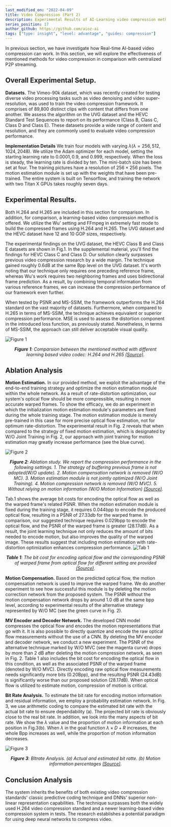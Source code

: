 ```yaml
---
last_modified_on: "2022-04-09"
title: Video Compression (Part 2)
description: Experimental Results of AI-Learning video compression method.
series_position: 17
author_github: https://github.com/aioz-ai
tags: ["type: insight", "level: advantage", "guides: compression"]
---
```

In previous section, we have investigate how Real-time AI-based video compression can work. In this section, we will explore the effectiveness of mentioned methods for video compression in comparison with centralized P2P streaming.

## Overall Experimental Setup.
**Datasets.** The Vimeo-90k dataset, which was recently created for testing diverse video processing tasks such as video denoising and video super-resolution, was used to train the video compression framework. It comprises of 89,800 distinct clips with content that differs from one another.
We assess the algorithm on the UVG dataset and the HEVC Standard Test Sequences to report on its performance (Class B, Class C, Class D and Class E). These datasets provide a wide range of content and resolution, and they are commonly used to evaluate video compression performance.

**Implementation Details** We train four models with varying $\lambda  (\lambda = 256, 512, 1024, 2048)$. We utilize the Adam optimizer for each model, setting the starting learning rate to $0.0001, 0.9$, and $0.999$, respectively. When the loss is steady, the learning rate is divided by ten. The mini-batch size has been set at four. The training pictures have a resolution of $256 \times 256$ pixels. The motion estimation module is set up with the weights that have been pre-trained. The entire system is built on Tensorflow, and training the network with two Titan X GPUs takes roughly seven days.
## Experimental Results.
Both H.264 and H.265 are included in this section for comparison. In addition, for comparison, a learning-based video compression method is offered. We utilize the Wu' setting and FFmpeg in extremely fast mode to build the compressed frames using H.264 and H.265. The UVG dataset and the HEVC dataset have 12 and 10 GOP sizes, respectively. 

The experimental findings on the UVG dataset, the HEVC Class B and Class E datasets are shown in Fig.1. In the supplemental material, you'll find the findings for HEVC Class C and Class D. Our solution clearly surpasses previous video compression research by a wide margin. The technique gained roughly 0.6dB at the same Bpp level on the UVG dataset. It's worth noting that our technique only requires one preceding reference frame, whereas Wu's work requires two neighboring frames and uses bidirectional frame prediction. As a result, by combining temporal information from various reference frames, we can increase the compression performance of our framework even further.

When tested by PSNR and MS-SSIM, the framework outperforms the H.264 standard on the vast majority of datasets. Furthermore, when compared to H.265 in terms of MS-SSIM, the technique achieves equivalent or superior compression performance. MSE is used to assess the distortion component in the introduced loss function, as previously stated. Nonetheless, in terms of MS-SSIM, the approach can still deliver acceptable visual quality.

![Figure 1](https://vision.aioz.io/f/3f0a135b62cd48afbb69/?dl=1)
*<center>**Figure 1**: Comparsion between the mentioned method with different learning based video codec: H.264 and H.265 [(Source)](https://openaccess.thecvf.com/content_CVPR_2019/papers/Lu_DVC_An_End-To-End_Deep_Video_Compression_Framework_CVPR_2019_paper.pdf).</center>*

## Ablation Analysis
**Motion Estimation.** In our provided method, we exploit the advantage of the end-to-end training strategy and optimize the motion estimation module within the whole network. As a result of rate-distortion optimization, our system's optical flow should be more compressible, resulting in more accurate warped frames. To show the efficacy, we do an experiment in which the initialization motion estimation module's parameters are fixed during the whole training stage. The motion estimation module is merely pre-trained in this case for more precise optical flow estimation, not for optimum rate-distortion. The experimental result in Fig. 2 reveals that when compared to the strategy of fixed motion estimation, which is designated by W/O Joint Training in Fig. 2, our approach with joint training for motion estimation may greatly increase performance (see the blue curve).

![Figure 2](https://vision.aioz.io/f/e56e8fbc6b03459c92a5/?dl=1)
*<center>**Figure 2**: Ablation study. We report the compression performance in the following settings. 1. The strategy of buffering previous frame is not adopted(W/O update). 2. Motion compensation network is removed (W/O MC). 3. Motion estimation module is not jointly optimized (W/O Joint Training). 4. Motion compression network is removed (W/O MVC). 5. Without relying on motion information (W/O Motion Information) [(Source)](https://openaccess.thecvf.com/content_CVPR_2019/papers/Lu_DVC_An_End-To-End_Deep_Video_Compression_Framework_CVPR_2019_paper.pdf).</center>*

Tab.1 shows the average bit costs for encoding the optical flow as well as the warped frame's related PSNR. When the motion estimation module is fixed during the training stage, it requires 0.044bpp to encode the produced optical flow, resulting in a PSNR of 27.33db for the warped frame. In comparison, our suggested technique requires 0.029bpp to encode the optical flow, and the PSNR of the warped frame is greater (28.17dB). As a result, the joint learning technique not only reduces the amount of bits needed to encode motion, but also improves the quality of the warped image. These results suggest that including motion estimation with rate-distortion optimization enhances compression performance.
![Tab 1](https://vision.aioz.io/f/db3fddfe636b45aa9155/?dl=1)
*<center>**Table 1**: The bit cost for encoding optical flow and the corresponding PSNR of warped frame from optical flow for different setting are provided [(Source)](https://openaccess.thecvf.com/content_CVPR_2019/papers/Lu_DVC_An_End-To-End_Deep_Video_Compression_Framework_CVPR_2019_paper.pdf).</center>*

**Motion Compensation.** Based on the predicted optical flow, the motion compensation network is used to improve the warped frame. We do another experiment to see how successful this module is by deleting the motion correction network from the proposed system. The PSNR without the motion compensation network drops by around 1.0 dB at the same bpp level, according to experimental results of the alternative strategy represented by W/O MC (see the green curve in Fig. 2).

**MV Encoder and Decoder Network.** The developed CNN model compresses the optical flow and encodes the motion representations that go with it. It is also possible to directly quantize and encode the raw optical flow measurements without the use of a CNN. By deleting the MV encoder and decoder network, we conduct a new experiment. The PSNR of the alternative technique marked by W/O MVC (see the magenta curve) drops by more than 2 dB after deleting the motion compression network, as seen in Fig. 2. Table 1 also includes the bit cost for encoding the optical flow in this condition, as well as the associated PSNR of the warped frame (denoted by W/O MVC). Directly encoding raw optical flow measurements needs significantly more bits (0.20Bpp), and the resulting PSNR (24.43dB) is significantly worse than our proposed solution (28.17dB). When optical flow is utilized to estimate motion, compression of motion is critical.

**Bit Rate Analysis.** To estimate the bit rate for encoding motion information and residual information, we employ a probability estimation network. In Fig. 3, we use arithmetic coding to compare the estimated bit rate with the actual bit rate to ensure dependability (a). The projected bit rate is obviously close to the real bit rate. In addition, we look into the many aspects of bit rate. We show the $\lambda$ value and the proportion of motion information at each position in Fig.3(b). When $\lambda$ in the goal function $\lambda \times D+R$ increases, the whole Bpp increases as well, while the proportion of motion information decreases.

![Figure 3](https://vision.aioz.io/f/41b771c21baf4add9710/?dl=1)
*<center>**Figure 3**: BItrate Analysis. (a) Actual and estimated bit ratte. (b) Motion information percentages [(Source)](https://openaccess.thecvf.com/content_CVPR_2019/papers/Lu_DVC_An_End-To-End_Deep_Video_Compression_Framework_CVPR_2019_paper.pdf).</center>*

## Conclusion Analysis
The system inherits the benefits of both existing video compression standards' classic predictive coding technique and DNNs' superior non-linear representation capabilities. The technique surpasses both the widely used H.264 video compression standard and a newer learning-based video compression system in tests. The research establishes a potential paradigm for using deep neural networks to compress video.